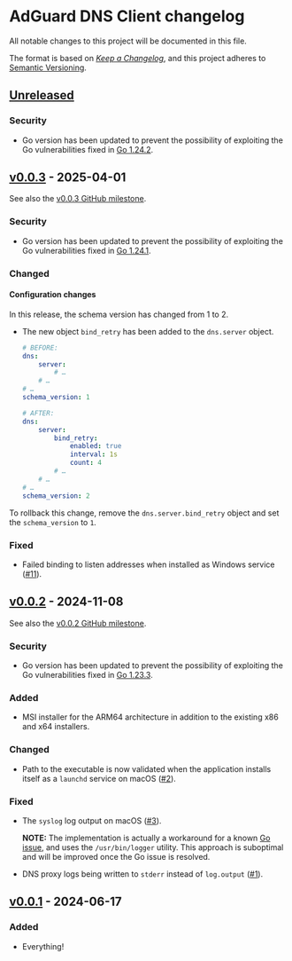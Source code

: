 # AdGuard DNS Client changelog

All notable changes to this project will be documented in this file.

The format is based on [*Keep a Changelog*](https://keepachangelog.com/en/1.0.0/), and this project adheres to [Semantic Versioning](https://semver.org/spec/v2.0.0.html).

## [Unreleased]

<!--
## [v0.0.4] - 2025-04-30 (APPROX.)

See also the [v0.0.4 GitHub milestone][ms-v0.0.4].

[ms-v0.0.4]: https://github.com/AdguardTeam/AdGuardDNSClient/milestone/4?closed=1

NOTE: Add new changes BELOW THIS COMMENT.
-->

### Security

- Go version has been updated to prevent the possibility of exploiting the Go vulnerabilities fixed in [Go 1.24.2][go-1.24.2].

[go-1.24.2]: https://groups.google.com/g/golang-announce/c/Y2uBTVKjBQk

<!--
NOTE: Add new changes ABOVE THIS COMMENT.
-->

## [v0.0.3] - 2025-04-01

See also the [v0.0.3 GitHub milestone][ms-v0.0.3].

### Security

- Go version has been updated to prevent the possibility of exploiting the Go vulnerabilities fixed in [Go 1.24.1][go-1.24.1].

### Changed

#### Configuration changes

In this release, the schema version has changed from 1 to 2.

- The new object `bind_retry` has been added to the `dns.server` object.

    ```yaml
    # BEFORE:
    dns:
        server:
            # …
        # …
    # …
    schema_version: 1

    # AFTER:
    dns:
        server:
            bind_retry:
                enabled: true
                interval: 1s
                count: 4
            # …
        # …
    # …
    schema_version: 2
    ```

To rollback this change, remove the `dns.server.bind_retry` object and set the `schema_version` to `1`.

### Fixed

- Failed binding to listen addresses when installed as Windows service ([#11]).

[#11]: https://github.com/AdguardTeam/AdGuardDNSClient/issues/11

[go-1.24.1]: https://groups.google.com/g/golang-announce/c/4t3lzH3I0eI
[ms-v0.0.3]: https://github.com/AdguardTeam/AdGuardDNSClient/milestone/3?closed=1

## [v0.0.2] - 2024-11-08

See also the [v0.0.2 GitHub milestone][ms-v0.0.2].

### Security

- Go version has been updated to prevent the possibility of exploiting the Go vulnerabilities fixed in [Go 1.23.3][go-1.23.3].

### Added

- MSI installer for the ARM64 architecture in addition to the existing x86 and x64 installers.

### Changed

- Path to the executable is now validated when the application installs itself as a `launchd` service on macOS ([#2]).

### Fixed

- The `syslog` log output on macOS ([#3]).

  **NOTE:** The implementation is actually a workaround for a known [Go issue][go-59229], and uses the `/usr/bin/logger` utility. This approach is suboptimal and will be improved once the Go issue is resolved.
- DNS proxy logs being written to `stderr` instead of `log.output` ([#1]).

[#1]: https://github.com/AdguardTeam/AdGuardDNSClient/issues/1
[#2]: https://github.com/AdguardTeam/AdGuardDNSClient/issues/2
[#3]: https://github.com/AdguardTeam/AdGuardDNSClient/issues/3

[go-1.23.3]: https://groups.google.com/g/golang-announce/c/X5KodEJYuqI
[go-59229]:  https://github.com/golang/go/issues/59229
[ms-v0.0.2]: https://github.com/AdguardTeam/AdGuardDNSClient/milestone/1?closed=1

## [v0.0.1] - 2024-06-17

### Added

- Everything!

<!--
[Unreleased]: https://github.com/AdguardTeam/AdGuardDNSClient/compare/v0.0.4...HEAD
[v0.0.4]:     https://github.com/AdguardTeam/AdGuardDNSClient/compare/v0.0.3...v0.0.4
-->

[Unreleased]: https://github.com/AdguardTeam/AdGuardDNSClient/compare/v0.0.3...HEAD
[v0.0.3]:     https://github.com/AdguardTeam/AdGuardDNSClient/compare/v0.0.2...v0.0.3
[v0.0.2]:     https://github.com/AdguardTeam/AdGuardDNSClient/compare/v0.0.1...v0.0.2
[v0.0.1]:     https://github.com/AdguardTeam/AdGuardDNSClient/compare/v0.0.0...v0.0.1

